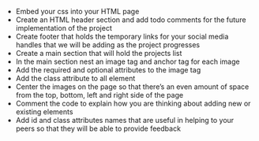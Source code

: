 * Embed your css into your HTML page 
* Create an HTML header section and add todo comments for the future implementation of the project 
* Create footer that holds the temporary links for your social media handles that we will be adding as the project progresses
* Create a main section that will hold the projects list 
* In the main section nest an image tag and anchor tag for each image
* Add the required and optional attributes to the image tag 
* Add the class attribute to all element 
* Center the images on the page so that there’s an even amount of space from the top, bottom, left and right side of the page 
* Comment the code to explain how you are thinking about adding new or existing elements 
* Add id and class attributes names that are useful in helping to your peers so that they will be able to provide feedback
